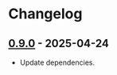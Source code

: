 # Changelog

## [0.9.0](https://github.com/hifa-lang/dawproject/compare/0.8.2...0.9.0) - 2025-04-24

- Update dependencies.
